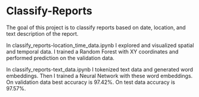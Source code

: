 # Classify-Reports
The goal of this project is to classify reports based on date, location, and text description of the report.

In classify_reports-location_time_data.ipynb I explored and visualized spatial and temporal data. I trained a Random Forest with XY coordinates and performed prediction on the validation data.

In classify_reports-text_data.ipynb I tokenized text data and generated word embeddings. Then I trained a Neural Network with these word embeddings. On validation data best accuracy is 97.42%. On test data accuracy is 97.57%.

